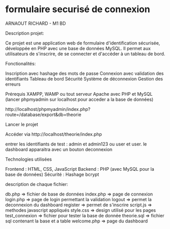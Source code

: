 # formulaire securisé de connexion
ARNAOUT RICHARD - M1 BD 

Description projet:

Ce projet est une application web de formulaire d'identification sécurisée, développée en PHP avec une base de données MySQL. Il permet aux utilisateurs de s'inscrire, de se connecter et d'accéder à un tableau de bord.


Fonctionalités:

Inscription avec hashage des mots de passe
Connexion avec validation des identifiants
Tableau de bord
Sécurité
Système de déconnexion
Gestion des erreurs


Prérequis
XAMPP, WAMP ou tout serveur Apache avec PHP et MySQL (lancer phpmyadmin sur localhost pour acceder a la base de données)

http://localhost/phpmyadmin/index.php?route=/database/export&db=theorie


Lancer le projet

Accéder via http://localhost/theorie/index.php

entrer les identifiants de test : admin et admin123 ou user et user.
le dashboard apparaitra avec un bouton deconnexion

Technologies utilisées

Frontend : HTML, CSS, JavaScript
Backend : PHP (avec MySQL pour la base de données)
Sécurité : Hashage bcrypt

description de chaque fichier:

db.php => fichier de base de données
index.php => page de connexion
login.php => page de login permettant la validation
logout => permet la deconnexion du dashboard
register => permet de s'inscrire
script.js => methodes javascript appliqués
style.css => design utilisé pour les pages
test_connexion => fichier pour tester la base de donnée
theorie.sql => fichier sql contenant la base et a table
welcome.php => page du dashboard


